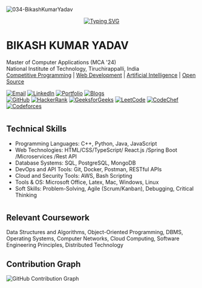  <a> <img  height="" src="https://komarev.com/ghpvc/?username=034-BikashKumarYadav&label=Profile%20views&color=0e75b6&style=flat" alt="034-BikashKumarYadav" /></a> <br>
 <div align="center">
  <a href="https://git.io/typing-svg">
    <img src="https://readme-typing-svg.herokuapp.com?color=fff&background=FFFFFF00&lines=Welcome+to+My+GitHub+Profile" alt="Typing SVG">
  </a>
</div>

# BIKASH KUMAR YADAV 
 Master of Computer Applications (MCA '24)                                                   
 National Institute of Technology, Tiruchirappalli, India <br>
[Competitive Programming](#) | [Web Development](#) | [Artificial Intelligence](#) | [Open Source](#) <br>
 


[![Email](https://img.shields.io/badge/Email-D14836?style=for-the-badge&logo=gmail&logoColor=white)](mailto:yaduvanshibikash1998@gmail.com)
[![LinkedIn](https://img.shields.io/badge/LinkedIn-0A66C2?style=for-the-badge&logo=linkedin)](https://www.linkedin.com/in/bikash-kumar-yadav-461237223/)
[![Portfolio](https://img.shields.io/badge/Portfolio-0F9D58?style=for-the-badge&logo=about&logoColor=white)](https://bikashkumaryadav.github.io/)
[![Blogs](https://img.shields.io/badge/Blogs-0F9D58?style=for-the-badge&logo=rss&logoColor=FFFFFF)](#)<br>
[![GitHub](https://img.shields.io/badge/GitHub-181717?style=for-the-badge&logo=github)](https://github.com/034-BikashKumarYadav)
[![HackerRank](https://img.shields.io/badge/HackerRank-000?style=for-the-badge&logo=hackerrank&logoColor=0F9D58)](https://www.hackerrank.com/yaduvanshibikash)
[![GeeksforGeeks](https://img.shields.io/badge/GeeksforGeeks-000?style=for-the-badge&logo=geeksforgeeks&logoColor=0F9D58)](https://www.geeksforgeeks.org/user/yaduvanshibikash1998/)
[![LeetCode](https://img.shields.io/badge/LeetCode-000?style=for-the-badge&logo=leetcode&logoColor=FFFFF)](https://leetcode.com/u/yaduvanshibikash1998/)
[![CodeChef](https://img.shields.io/badge/CodeChef-000?style=for-the-badge&logo=codechef&logoColor=FFFFFF)](https://www.codechef.com/users/)
[![Codeforces](https://img.shields.io/badge/Codeforces-000?style=for-the-badge&logo=codeforces&logoColor=FF0000)](https://codeforces.com/) 
#





 <!--
 [![LinkedIn](https://img.shields.io/badge/LinkedIn-0A66C2?style=for-the-badge&logo=linkedin)](https://www.linkedin.com/in/bikash-kumar-yadav-461237223/)
[![Email](https://img.shields.io/badge/Email-D14836?style=for-the-badge&logo=gmail&logoColor=white)](mailto:yaduvanshibikash1998@gmail.com)
[![Facebook](https://img.shields.io/badge/Facebook-1877F2?style=for-the-badge&logo=facebook&logoColor=white)](#)
[![Instagram](https://img.shields.io/badge/Instagram-E4405F?style=for-the-badge&logo=instagram&logoColor=white)](#)
[![Twitter](https://img.shields.io/badge/Twitter-1DA1F2?style=for-the-badge&logo=twitter&logoColor=white)](#)
[![YouTube](https://img.shields.io/badge/YouTube-FF0000?style=for-the-badge&logo=youtube&logoColor=white)](#)

  [E-mail](mailto:) | [LinkedIn]() | [Facebook]() | [Instagram]() | [Twitter]() | [YouTube]() | [GitHub]() <br>
-->

## Technical Skills
* Programming Languages: C++, Python, Java, JavaScript
* Web Technologies: HTML/CSS/TypeScript/ React.js /Spring Boot /Microservices /Rest API
* Database Systems: SQL, PostgreSQL, MongoDB
* DevOps and API Tools: Git, Docker, Postman, RESTful APIs
* Cloud and Security Tools: AWS, Bash Scripting
* Tools & OS: Microsoft Office, Latex, Mac, Windows, Linux
* Soft Skills: Problem-Solving, Agile (Scrum/Kanban), Debugging, Critical Thinking
#
 ## Relevant Coursework
 Data Structures and Algorithms, Object-Oriented Programming, DBMS, Operating Systems, Computer Networks, Cloud Computing, Software 
 Engineering Principles, Distributed Technology
<!--
## Tools and Technologies
<a href="https://github.com/anuraghazra/github-readme-stats" title="Go to Source">
      <img align="right" width=396 src="https://github-readme-stats.vercel.app/api?username=034-BikashKumarYadav&show_icons=true&theme=react&border_color=61dafb&include_all_commits=true&count_private=true"/>
 </a>
 
<p align="left">
    <a href="https://www.cprogramming.com/" target="_blank" title ="C"> <img
            src="https://raw.githubusercontent.com/devicons/devicon/master/icons/c/c-original.svg" alt="c" width="40"
            height="40" /> </a>
    <a href="https://www.w3schools.com/cpp/" target="_blank" title ="C++"> <img
            src="https://raw.githubusercontent.com/devicons/devicon/master/icons/cplusplus/cplusplus-original.svg"
            alt="cplusplus" width="40" height="40" /> </a>
    <a href="https://www.w3schools.com/css/" target="_blank" title ="CSS">
        <img src="https://raw.githubusercontent.com/devicons/devicon/master/icons/css3/css3-original-wordmark.svg"
            alt="css3" width="40" height="40" /> </a>
    <a href="https://ejs.co/" target="_blank" title ="EJS"> <img
            src="https://cdn.icon-icons.com/icons2/2107/PNG/512/file_type_ejs_icon_130626.png" alt="Ejs" width="40"
            height="40" /> </a>
    <a href="https://expressjs.com" target="_blank" title ="Express.js"> <img
            src="https://cdn.buttercms.com/8am8PZECScDawQa33Lv2"
            alt="express" width="40" height="40" /> </a>
    <a href="https://git-scm.com/" target="_blank" title ="git"> <img
            src="https://www.vectorlogo.zone/logos/git-scm/git-scm-icon.svg" alt="git" width="40" height="40" /> </a>
    <p/>
    <a href="https://www.w3.org/html/" target="_blank" title ="html"> <img
            src="https://raw.githubusercontent.com/devicons/devicon/master/icons/html5/html5-original-wordmark.svg"
            alt="html5" width="40" height="40" /> </a>
    <a href="https://ionicframework.com/" target="_blank" title ="Ionic"> <img
            src="https://cdn-images-1.medium.com/max/1000/1*ZU1eWct801yP-QpUJOaI6Q.png"
            alt="ionic" width="40" height="40" /> </a>
    <a href="https://www.java.com/en/" target="_blank" title ="java"> <img
            src="https://www.oracle.com/a/ocom/img/obic-java-cup.svg"
            alt="java" width="40" height="40" /> </a>
    <a href="https://developer.mozilla.org/en-US/docs/Web/JavaScript" target="_blank" title ="JavaScript"> <img
            src="https://raw.githubusercontent.com/devicons/devicon/master/icons/javascript/javascript-original.svg"
            alt="javascript" width="40" height="40" /> </a>
    <a href="https://jwt.io/" target="_blank" title ="JWT"> <img
            src="https://jwt.io/img/pic_logo.svg"
            alt="JWT" width="40" height="40" /> </a>
    <a href="https://www.mongodb.com/" target="_blank" title ="MongoDB"> <img
            src="https://raw.githubusercontent.com/devicons/devicon/master/icons/mongodb/mongodb-original-wordmark.svg"
            alt="mongodb" width="40" height="40" /> </a>
    <p/>
    <a href="https://nodejs.org" target="_blank" title ="Node.js"> <img
            src="https://raw.githubusercontent.com/devicons/devicon/master/icons/nodejs/nodejs-original-wordmark.svg"
            alt="nodejs" width="40" height="40" /> </a>
    <a href="https://www.postgresql.org/" target="_blank" title ="Postgre SQL"> <img
            src="https://upload.wikimedia.org/wikipedia/commons/thumb/2/29/Postgresql_elephant.svg/1985px-Postgresql_elephant.svg.png"
            alt="postgres" width="40" height="40" /> </a>
    <a href="https://postman.com" target="_blank" title ="Postman"> <img
            src="https://www.vectorlogo.zone/logos/getpostman/getpostman-icon.svg" alt="postman" width="40"
            height="40" /> </a>
    <a href="https://www.python.org" target="_blank" title ="Python"> <img
            src="https://raw.githubusercontent.com/devicons/devicon/master/icons/python/python-original.svg"
            alt="python" width="40" height="40" /> </a>
    <a href="https://reactjs.org/" target="_blank" title ="React.js"> <img
            src="https://raw.githubusercontent.com/devicons/devicon/master/icons/react/react-original-wordmark.svg"
            alt="react" width="40" height="40" /> </a>
    <a href="https://www.typescriptlang.org/" target="_blank" title ="Typescript"> <img
            src="https://cdn.iconscout.com/icon/free/png-512/typescript-1174965.png"
            alt="typescript" width="40" height="40" /> </a>
    
<p/>


<p/>

-->





## Contribution Graph
![GitHub Contribution Graph](https://github-readme-activity-graph.vercel.app/graph?username=bikashkumaryadav&theme=github)


<!--
## Badges 

[![GitHub Contributions Graph](https://github-readme-activity-graph.vercel.app/graph?username=034-BikashKumarYadav&bg_color=ffffff&color=000000&line=2ecc71&point=2ecc71&area=true&hide_border=true)](https://github.com/ashutosh00710/github-readme-activity-graph)
<div align=center>
    <a href="https://github.com/ryo-ma/github-profile-trophy" title="Go to Source">
      <img align="center" width=100% src="https://github-profile-trophy.vercel.app/?username=034-BikashKumarYadav&theme=onedark&column=11" alt="zumrudu-anka" />
    </a>
</div>
-->











